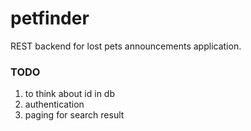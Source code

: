 # petfinder

REST backend for lost pets announcements application.

### TODO
1. to think about id in db
2. authentication
3. paging for search result

